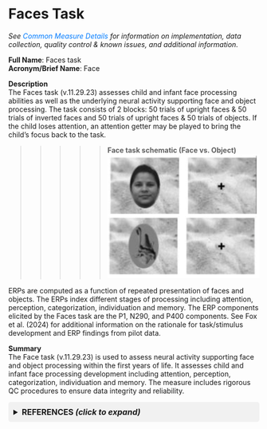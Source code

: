 # Faces Task
*See [Common Measure Details](measures_all.md) for information on implementation, data collection, quality control & known issues, and additional information.*

**Full Name**: Faces task  
**Acronym/Brief Name**: Face  

**Description**      
The Faces task (v.11.29.23) assesses child and infant face processing abilities as well as the underlying neural activity supporting face and object processing. The task consists of 2 blocks: 50 trials of upright faces & 50 trials of inverted faces and 50 trials of upright faces & 50 trials of objects. If the child loses attention, an attention getter may be played to bring the child’s focus back to the task.        
>>>>>**Face task schematic (Face vs. Object)**<br>
![](images/eeg-facetask.png)

ERPs are computed as a function of repeated presentation of faces and objects. The ERPs index different stages of processing including attention, perception, categorization, individuation and memory. The ERP components elicited by the Faces task are the P1, N290, and P400 components. See Fox et al. (2024) for additional information on the rationale for task/stimulus development and ERP findings from pilot data.   

**Summary**     
The Face task (v.11.29.23) is used to assess neural activity supporting face and object processing within the first years of life. It assesses child and infant face processing development including attention, perception, categorization, individuation and memory. The measure includes rigorous QC procedures to ensure data integrity and reliability. 



<!DOCTYPE html>
<html lang="en">
<head>
  <meta charset="UTF-8">
  <meta name="viewport" content="width=device-width, initial-scale=1.0">
  <title>Collapsible References</title>
  <style>
    details {
      background-color: #f1f1f1;
      padding: 10px;
      margin: 10px 0;
      border-radius: 5px;
    }
    summary {
      font-size: 16px;
      font-weight: bold;
      cursor: pointer;
    }
    ul {
      list-style-type: none;
      padding: 0;
    }
    li {
      margin: 10px 0;
    }
    a {
      color: #007BFF;
      text-decoration: none;
    }
    a:hover {
      text-decoration: underline;
    }
  </style>
</head>
<body>

<details>  
  <summary><b>REFERENCES <i>(click to expand)</i></b></summary>  
  <ul>  
    <li>Barry-Anwar, R., Riggins, T., & Scott, L. S. (2020). Electrophysiology in developmental populations: Key methods and findings. In K. Cohen Kadosh (Ed.), <i>The Oxford Handbook of Developmental Cognitive Neuroscience</i>. Oxford University Press. <a href="https://doi.org/10.1093/oxfordhb/9780198827474.013.3" target="_blank">https://doi.org/10.1093/oxfordhb/9780198827474.013.3</a></li>  
    <li>Fox, N. A., Pérez-Edgar, K., Morales, S., Brito, N. H., Campbell, A. M., Cavanagh, J. F., Gabard-Durnam, L. J., Hudac, C. M., Key, A. P., Larson-Prior, L. J., Pedapati, E. V., Norton, E. S., Reetzke, R., Roberts, T. P., Rutter, T. M., Scott, L. S., Shuffrey, L. C., Antúnez, M., Boylan, M. R., … Yoder, L. (2024). The development and structure of the Healthy Brain and Child Development (HBCD) study EEG Protocol. <i>Developmental Cognitive Neuroscience</i>, 69, 101447. <a href="https://doi.org/10.1016/j.dcn.2024.101447" target="_blank">https://doi.org/10.1016/j.dcn.2024.101447</a></li>  
    <li>Markant, J., & Scott, L. S. (2018). Attention and Perceptual Learning Interact in the Development of the Other-Race Effect. <i>Current Directions in Psychological Science</i>, <i>27</i>(3), 163–169. <a href="https://doi.org/10.1177/0963721418769884" target="_blank">https://doi.org/10.1177/0963721418769884</a></li>  
    <li>Scherf, K. S., & Scott, L. S. (2012). Connecting developmental trajectories: Biases in face processing from infancy to adulthood. <i>Developmental Psychobiology</i>, <i>54</i>(6), 643–663. <a href="https://doi.org/10.1002/dev.21013" target="_blank">https://doi.org/10.1002/dev.21013</a></li>  
  </ul>  
</details>  

</body>
</html>
<br>